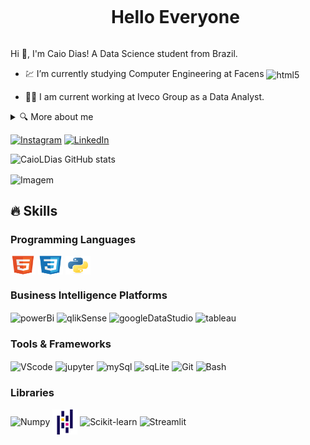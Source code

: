 <!--título-->
<div id="user-content-toc">
  <ul align="center">
    <summary><h1 style="display: inline-block">Hello Everyone</h1></summary>
</div>

<!-- Presentation -->
<p>
  Hi 👋, I'm Caio Dias! A Data Science student from Brazil.

  - 💹 I’m currently studying Computer Engineering at Facens <img align="center" width="70" height="20" alt="html5" src="https://mlogu6g7z5ex.i.optimole.com/cb:RF8R~518a6/w:500/h:159/q:90/ig:avif/f:best/https://facens.br/wp-content/uploads/2021/03/logo-f.png" />

  - 👨‍💻 I am current working at Iveco Group as a Data Analyst.
</p>

<!-- Dropdown -->
<details>
  <summary>🔍 More about me</summary>

  - 💬 I am 23 years old, currently living in Brazil. I have fluency in English and experience with SQL, Python, Data Analysis, Data visualization with Power BI & Qlik Sense and Process Automation with Qlik NPrinting.

</details>

<!-- Links -->
[![Instagram](https://img.shields.io/badge/Website-ff4b4c?style=for-the-badge&logo=streamlit&logoColor=white)](https://caioldias.streamlit.app)
[![LinkedIn](https://img.shields.io/badge/LinkedIn-0077B5?style=for-the-badge&logo=linkedin&logoColor=white)](https://www.linkedin.com/in/caiolucasdias/)

<!-- GithubStats -->
![CaioLDias GitHub stats](https://github-readme-stats.vercel.app/api?username=CaioLDias&show_icons=true&theme=gotham)

<!-- GIF -->
<p align="left">
  <img align="center" src="https://i.giphy.com/eJG93okDlbbMSWreuz.webp" alt="Imagem">
</p>

## 🔥 Skills
<!-- Skills: Programming Languages -->
  <div style="flex-basis: 48%;">
    <h3>Programming Languages</h3>
    <img align="center" alt="HTML" height="30" width="40" src="https://raw.githubusercontent.com/devicons/devicon/master/icons/html5/html5-original.svg">
    <img align="center" alt="CSS" height="30" width="40" src="https://raw.githubusercontent.com/devicons/devicon/master/icons/css3/css3-original.svg">
    <img align="center" alt="Python" height="30" width="40" src="https://raw.githubusercontent.com/devicons/devicon/master/icons/python/python-original.svg">
  </div>

 <!-- Skills: Tools & Frameworks -->
  <div style="flex-basis: 48%;">
    <h3>Business Intelligence Platforms</h3>
    <img align="center" alt="powerBi" height="30" width="40" src="https://upload.wikimedia.org/wikipedia/commons/c/cf/New_Power_BI_Logo.svg">
    <img align="center" alt="qlikSense" height="30" width="40" src="https://www.svgviewer.dev/static-svgs/476460/qlikview.svg">
    <img align="center" alt="googleDataStudio" height="30" width="40" src="https://www.svgrepo.com/show/353809/google-data-studio.svg">
    <img align="center" alt="tableau" height="30" width="40" src="https://cdn.worldvectorlogo.com/logos/tableau-software.svg">
  </div>
  
  <!-- Skills: Tools & Frameworks -->
  <div style="flex-basis: 48%;">
    <h3>Tools & Frameworks</h3>
    <img align="center" alt="VScode" height="30" width="40" src="https://cdn.jsdelivr.net/gh/devicons/devicon/icons/vscode/vscode-original.svg">
    <img align="center" alt="jupyter" height="30" width="40" src="https://www.svgrepo.com/show/373718/jupyter.svg">
    <img align="center" alt="mySql" height="30" width="40" src="https://cdn.worldvectorlogo.com/logos/mysql-6.svg">
    <img align="center" alt="sqLite" height="30" width="40" src="https://www.svgrepo.com/show/374094/sqlite.svg">
    <img align="center" alt="Git" height="30" width="40" src="https://cdn.jsdelivr.net/gh/devicons/devicon/icons/git/git-original.svg">
    <img align="center" alt="Bash" height="30" width="40" src="https://cdn.jsdelivr.net/gh/devicons/devicon/icons/bash/bash-original.svg">
  </div>
  
  <!-- Skills: Libraries -->
  <div style="flex-basis: 48%;">
    <h3>Libraries</h3>
    <img align="center" alt="Numpy" height="30" width="40" src="https://cdn.jsdelivr.net/gh/devicons/devicon/icons/numpy/numpy-original.svg">
    <img align="center" alt="Pandas" src="https://raw.githubusercontent.com/devicons/devicon/2ae2a900d2f041da66e950e4d48052658d850630/icons/pandas/pandas-original.svg" alt="pandas" width="40" height="40"/>
    <img align="center" alt="Scikit-learn" src="https://upload.wikimedia.org/wikipedia/commons/0/05/Scikit_learn_logo_small.svg" alt="scikit_learn" width="40" height="40"/>
    <img align="center" alt="Streamlit" src="https://streamlit.io/images/brand/streamlit-mark-color.png" alt="streamlit" width="40" height="30"/>
  </div>
